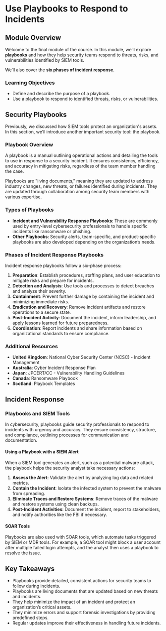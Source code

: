 # Use Playbooks to Respond to Incidents

## **Module Overview**

Welcome to the final module of the course. In this module, we’ll explore **playbooks** and how they help security teams respond to threats, risks, and vulnerabilities identified by SIEM tools.

We’ll also cover the **six phases of incident response**.

### Learning Objectives

- Define and describe the purpose of a playbook.
- Use a playbook to respond to identified threats, risks, or vulnerabilities.

## Security Playbooks

Previously, we discussed how SIEM tools protect an organization's assets. In this section, we’ll introduce another important security tool: the playbook.

### Playbook Overview

A playbook is a manual outlining operational actions and detailing the tools to use in response to a security incident. It ensures consistency, efficiency, and accuracy in mitigating risks, regardless of the team member handling the case.

Playbooks are "living documents," meaning they are updated to address industry changes, new threats, or failures identified during incidents. They are updated through collaboration among security team members with various expertise.

### Types of Playbooks

- **Incident and Vulnerability Response Playbooks**: These are commonly used by entry-level cybersecurity professionals to handle specific incidents like ransomware or phishing.
- **Other Playbooks**: Security alerts, team-specific, and product-specific playbooks are also developed depending on the organization’s needs.

### Phases of Incident Response Playbooks

Incident response playbooks follow a six-phase process:

1. **Preparation**: Establish procedures, staffing plans, and user education to mitigate risks and prepare for incidents.
2. **Detection and Analysis**: Use tools and processes to detect breaches and analyze their severity.
3. **Containment**: Prevent further damage by containing the incident and minimizing immediate risks.
4. **Eradication and Recovery**: Remove incident artifacts and restore operations to a secure state.
5. **Post-Incident Activity**: Document the incident, inform leadership, and apply lessons learned for future preparedness.
6. **Coordination**: Report incidents and share information based on organizational standards to ensure compliance.

### Additional Resources

- **United Kingdom**: National Cyber Security Center (NCSC) - Incident Management
- **Australia**: Cyber Incident Response Plan
- **Japan**: JPCERT/CC - Vulnerability Handling Guidelines
- **Canada**: Ransomware Playbook
- **Scotland**: Playbook Templates

## Incident Response

### Playbooks and SIEM Tools

In cybersecurity, playbooks guide security professionals to respond to incidents with urgency and accuracy. They ensure consistency, structure, and compliance, outlining processes for communication and documentation.

#### Using a Playbook with a SIEM Alert

When a SIEM tool generates an alert, such as a potential malware attack, the playbook helps the security analyst take necessary actions:

1. **Assess the Alert**: Validate the alert by analyzing log data and related metrics.
2. **Contain the Incident**: Isolate the infected system to prevent the malware from spreading.
3. **Eliminate Traces and Restore Systems**: Remove traces of the malware and restore systems using clean backups.
4. **Post-Incident Activities**: Document the incident, report to stakeholders, and notify authorities like the FBI if necessary.

#### SOAR Tools

Playbooks are also used with SOAR tools, which automate tasks triggered by SIEM or MDR tools. For example, a SOAR tool might block a user account after multiple failed login attempts, and the analyst then uses a playbook to resolve the issue.


## Key Takeaways

- Playbooks provide detailed, consistent actions for security teams to follow during incidents.
- Playbooks are living documents that are updated based on new threats and incidents.
- They help minimize the impact of an incident and protect an organization’s critical assets.
- They minimize errors and support forensic investigations by providing predefined steps.
- Regular updates improve their effectiveness in handling future incidents.
